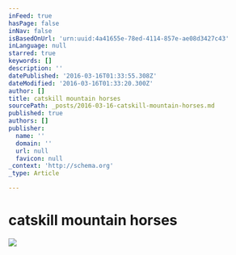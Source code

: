 ```yaml
---
inFeed: true
hasPage: false
inNav: false
isBasedOnUrl: 'urn:uuid:4a41655e-78ed-4114-857e-ae08d3427c43'
inLanguage: null
starred: true
keywords: []
description: ''
datePublished: '2016-03-16T01:33:55.308Z'
dateModified: '2016-03-16T01:33:20.300Z'
author: []
title: catskill mountain horses
sourcePath: _posts/2016-03-16-catskill-mountain-horses.md
published: true
authors: []
publisher:
  name: ''
  domain: ''
  url: null
  favicon: null
_context: 'http://schema.org'
_type: Article

---
```

# catskill mountain horses
![](https://the-grid-user-content.s3-us-west-2.amazonaws.com/fd938254-efd7-4cca-be02-eb751dcb3662.png)